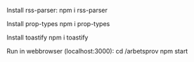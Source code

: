 Install rss-parser:
  npm i rss-parser
  
Install prop-types
  npm i prop-types

Install toastify
  npm i toastify
  

Run in webbrowser (localhost:3000):
  cd /arbetsprov
  npm start 



